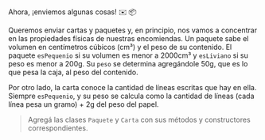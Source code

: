 Ahora, ¡enviemos algunas cosas! :envelope: :package:

Queremos enviar cartas y paquetes y, en principio, nos vamos a concentrar en las propiedades físicas de nuestras encomiendas. Un paquete sabe el volumen en centímetros cúbicos (cm³) y el peso de su contenido. El paquete `esPequenio` si su volumen es menor a 2000cm³ y `esLiviano` si su peso es menor a 200g. Su `peso` se determina agregándole 50g, que es lo que pesa la caja, al peso del contenido. 

Por otro lado, la carta conoce la cantidad de líneas escritas que hay en ella. Siempre `esPequenio`, y su peso se calcula como la cantidad de líneas (cada línea pesa un gramo) + 2g del peso del papel.

> Agregá las clases `Paquete` y `Carta` con sus métodos y constructores correspondientes.